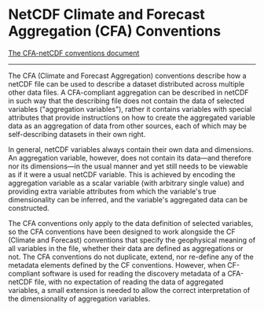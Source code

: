 # NetCDF Climate and Forecast Aggregation (CFA) Conventions

[The CFA-netCDF conventions document](https://github.com/NCAS-CMS/cfa-conventions/blob/master/source/cfa.md)

----

The CFA (Climate and Forecast Aggregation) conventions describe how a
netCDF file can be used to describe a dataset distributed across
multiple other data files. A CFA-compliant aggregation can be
described in netCDF in such way that the describing file does not
contain the data of selected variables ("aggregation variables"),
rather it contains variables with special attributes that provide
instructions on how to create the aggregated variable data as an
aggregation of data from other sources, each of which may be
self-describing datasets in their own right.

In general, netCDF variables always contain their own data and
dimensions. An aggregation variable, however, does not contain its
data&mdash;and therefore nor its dimensions&mdash;in the usual manner
and yet still needs to be viewable as if it were a usual netCDF
variable. This is achieved by encoding the aggregation variable as a
scalar variable (with arbitrary single value) and providing extra
variable attributes from which the variable's true dimensionality can
be inferred, and the variable's aggregated data can be constructed.

The CFA conventions only apply to the data definition of selected
variables, so the CFA conventions have been designed to work alongside
the CF (Climate and Forecast) conventions that specify the geophysical
meaning of all variables in the file, whether their data are defined
as aggregations or not. The CFA conventions do not duplicate, extend,
nor re-define any of the metadata elements defined by the CF
conventions. However, when CF-compliant software is used for reading
the discovery metadata of a CFA-netCDF file, with no expectation of
reading the data of aggregated variables, a small extension is needed
to allow the correct interpretation of the dimensionality of
aggregation variables.


